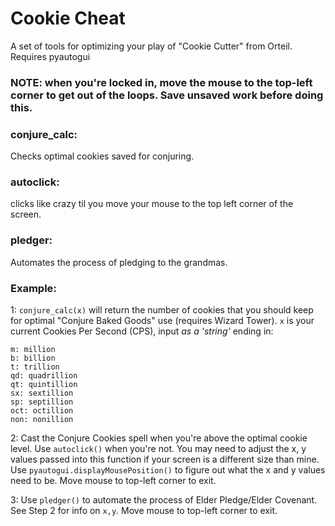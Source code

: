# Cookie Cheat

A set of tools for optimizing your play of "Cookie Cutter"
from Orteil. Requires pyautogui

### NOTE: when you're locked in, move the mouse to the top-left corner to get out of the loops. Save unsaved work before doing this. 
### conjure_calc: 
Checks optimal cookies saved for conjuring.
### autoclick: 
clicks like crazy til you move your mouse to the top left corner of the screen.
### pledger:
Automates the process of pledging to the grandmas.


### Example:

1: ```conjure_calc(x)``` will return the number of cookies that you should keep for optimal "Conjure Baked Goods" use (requires Wizard Tower). ```x``` is your current Cookies Per Second (CPS), input *as a 'string'* ending in:

```
m: million
b: billion
t: trillion
qd: quadrillion
qt: quintillion
sx: sextillion
sp: septillion
oct: octillion
non: nonillion
```
2: Cast the Conjure Cookies spell when you're above the optimal cookie level. Use ```autoclick()``` when you're not. You may need to adjust the x, y values passed into this function if your screen is a different size than mine. Use ```pyautogui.displayMousePosition()``` to figure out what the x and y values need to be. Move mouse to top-left corner to exit.

3:  Use ```pledger()``` to automate the process of Elder Pledge/Elder Covenant. See Step 2 for info on ```x,y```. Move mouse to top-left corner to exit.